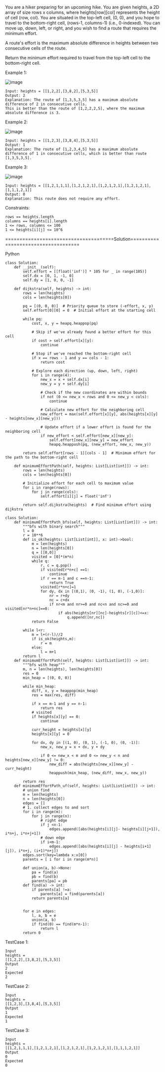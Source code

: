 You are a hiker preparing for an upcoming hike. 
You are given heights, a 2D array of size rows x columns, where heights[row][col] represents the height of cell (row, col). 
You are situated in the top-left cell, (0, 0), and you hope to travel to the bottom-right cell, (rows-1, columns-1) (i.e., 0-indexed). 
You can move up, down, left, or right, and you wish to find a route that requires the minimum effort.

A route's effort is the maximum absolute difference in heights between two consecutive cells of the route.

Return the minimum effort required to travel from the top-left cell to the bottom-right cell.

 

Example 1:

![image](https://github.com/Pughal/leetcode_solutions/assets/22728867/faf8ae6c-5514-463b-9d4d-78f20ac32196)

```
Input: heights = [[1,2,2],[3,8,2],[5,3,5]]
Output: 2
Explanation: The route of [1,3,5,3,5] has a maximum absolute difference of 2 in consecutive cells.
This is better than the route of [1,2,2,2,5], where the maximum absolute difference is 3.
```

Example 2:

![image](https://github.com/Pughal/leetcode_solutions/assets/22728867/ca812381-5a2d-4b50-b96d-fa540fb4ec84)

```
Input: heights = [[1,2,3],[3,8,4],[5,3,5]]
Output: 1
Explanation: The route of [1,2,3,4,5] has a maximum absolute difference of 1 in consecutive cells, which is better than route [1,3,5,3,5].
```

Example 3:

![image](https://github.com/Pughal/leetcode_solutions/assets/22728867/a01d854e-e3a6-4ebd-930b-fd14e0bb62a3)

```
Input: heights = [[1,2,1,1,1],[1,2,1,2,1],[1,2,1,2,1],[1,2,1,2,1],[1,1,1,2,1]]
Output: 0
Explanation: This route does not require any effort.
``` 

Constraints:
```
rows == heights.length
columns == heights[i].length
1 <= rows, columns <= 100
1 <= heights[i][j] <= 10^6
```


======================================Solution====================================

Python

```
class Solution:
    def __init__(self):
        self.effort = [[float('inf')] * 105 for _ in range(105)]
        self.dx = [0, 1, -1, 0]
        self.dy = [1, 0, 0, -1]

    def dijkstra(self, heights) -> int:
        rows = len(heights)
        cols = len(heights[0])

        pq = [(0, 0, 0)]  # Priority queue to store (-effort, x, y)
        self.effort[0][0] = 0  # Initial effort at the starting cell

        while pq:
            cost, x, y = heapq.heappop(pq)

            # Skip if we've already found a better effort for this cell
            if cost > self.effort[x][y]:
                continue

            # Stop if we've reached the bottom-right cell
            if x == rows - 1 and y == cols - 1:
                return cost

            # Explore each direction (up, down, left, right)
            for i in range(4):
                new_x = x + self.dx[i]
                new_y = y + self.dy[i]

                # Check if the new coordinates are within bounds
                if not (0 <= new_x < rows and 0 <= new_y < cols):
                    continue

                # Calculate new effort for the neighboring cell
                new_effort = max(self.effort[x][y], abs(heights[x][y] - heights[new_x][new_y]))

                # Update effort if a lower effort is found for the neighboring cell
                if new_effort < self.effort[new_x][new_y]:
                    self.effort[new_x][new_y] = new_effort
                    heapq.heappush(pq, (new_effort, new_x, new_y))

        return self.effort[rows - 1][cols - 1]  # Minimum effort for the path to the bottom-right cell

    def minimumEffortPath(self, heights: List[List[int]]) -> int:
        rows = len(heights)
        cols = len(heights[0])

        # Initialize effort for each cell to maximum value
        for i in range(rows):
            for j in range(cols):
                self.effort[i][j] = float('inf')

        return self.dijkstra(heights)  # Find minimum effort using dijkstra
```

```
class Solution:
    def minimumEffortPath_bfs(self, heights: List[List[int]]) -> int:
        """bfs with binary search"""
        l = 0
        r = 10**6
        def is_ok(heights: List[List[int]], x: int)->bool:
            m = len(heights)
            n = len(heights[0])
            q = [[0,0]]
            visited = [0]*(m*n)
            while q:
                r, c = q.pop()
                if visited[r*n+c] ==1:
                    continue
                if r == m-1 and c ==n-1:
                    return True
                visited[r*n+c]=1
                for dy, dx in [(0,1), (0, -1), (1, 0), (-1,0)]:
                    nr = r+dy
                    nc = c+dx
                    if nr<m and nr>=0 and nc<n and nc>=0 and visited[nr*n+nc]==0:
                        if abs(heights[nr][nc]-heights[r][c])<=x:
                            q.append([nr,nc])
            return False

        while l<r:
            m = l+(r-l)//2
            if is_ok(heights,m):
                r = m
            else:
                l = m+1
        return l
    def minimumEffortPath(self, heights: List[List[int]]) -> int:
        """bfs with heap"""
        m, n = len(heights), len(heights[0])
        res = 0
        min_heap = [(0, 0, 0)] 
        
        while min_heap:
            diff, x, y = heappop(min_heap)
            res = max(res, diff)
            
            if x == m-1 and y == n-1:
                return res
            # visited
            if heights[x][y] == 0:
                continue
                
            curr_height = heights[x][y]
            heights[x][y] = 0
            
            for dx, dy in [(1, 0), (0, 1), (-1, 0), (0, -1)]:
                new_x, new_y = x + dx, y + dy
                
                if 0 <= new_x < m and 0 <= new_y < n and heights[new_x][new_y] != 0:
                    new_diff = abs(heights[new_x][new_y] - curr_height)
                    heappush(min_heap, (new_diff, new_x, new_y))
        
        return res
    def minimumEffortPath_uf(self, heights: List[List[int]]) -> int:
        # union find
        m = len(heights)
        n = len(heights[0])
        edges = []
        # 1. collect edges to and sort
        for i in range(m):
            for j in range(n):
                # right edge
                if j <n-1:
                    edges.append([abs(heights[i][j]- heights[i][j+1]), i*n+j, i*n+j+1])
                # down edge
                if i<m-1:
                    edges.append([abs(heights[i][j] - heights[i+1][j]), i*n+j, (i+1)*n+j])
        edges.sort(key=lambda x:x[0])
        parents = [ i for i in range(m*n)]

        def union(a, b)->None:
            pa = find(a)
            pb = find(b)
            parents[pa] = pb
        def find(a) -> int:
            if parents[a] !=a:
                parents[a] = find(parents[a])
            return parents[a]
        

        for e in edges:
            l, a, b = e
            union(a, b)
            if find(0) == find(m*n-1):
                return l
        return 0

```

TestCase 1:
```
Input
heights =
[[1,2,2],[3,8,2],[5,3,5]]
Output
2
Expected
2
```

TestCase 2:
```
Input
heights =
[[1,2,3],[3,8,4],[5,3,5]]
Output
1
Expected
1
```

TestCase 3:
```
Input
heights =
[[1,2,1,1,1],[1,2,1,2,1],[1,2,1,2,1],[1,2,1,2,1],[1,1,1,2,1]]
Output
0
Expected
0
```
